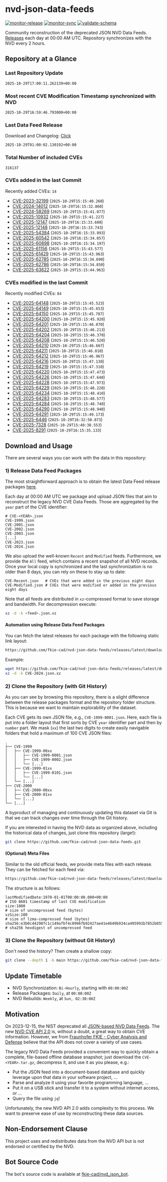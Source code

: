 # nvd-json-data-feeds

[![monitor-release](https://github.com/fkie-cad/nvd-json-data-feeds/actions/workflows/monitor_release.yml/badge.svg)](https://github.com/fkie-cad/nvd-json-data-feeds/actions/workflows/monitor_release.yml)
[![monitor-sync](https://github.com/fkie-cad/nvd-json-data-feeds/actions/workflows/monitor_sync.yml/badge.svg)](https://github.com/fkie-cad/nvd-json-data-feeds/actions/workflows/monitor_sync.yml)
[![validate-schema](https://github.com/fkie-cad/nvd-json-data-feeds/actions/workflows/validate_schema.yml/badge.svg)](https://github.com/fkie-cad/nvd-json-data-feeds/actions/workflows/validate_schema.yml)

Community reconstruction of the deprecated JSON NVD Data Feeds.
[Releases](https://github.com/fkie-cad/nvd-json-data-feeds/releases/latest) each day at 00:00 AM UTC.
Repository synchronizes with the NVD every 2 hours.

## Repository at a Glance

### Last Repository Update

```plain
2025-10-29T17:00:11.262139+00:00
```

### Most recent CVE Modification Timestamp synchronized with NVD

```plain
2025-10-29T16:59:46.793000+00:00
```

### Last Data Feed Release

Download and Changelog: [Click](https://github.com/fkie-cad/nvd-json-data-feeds/releases/latest)

```plain
2025-10-29T01:00:02.130192+00:00
```

### Total Number of included CVEs

```plain
316137
```

### CVEs added in the last Commit

Recently added CVEs: `14`

- [CVE-2023-32199](CVE-2023/CVE-2023-321xx/CVE-2023-32199.json) (`2025-10-29T15:15:40.260`)
- [CVE-2024-14012](CVE-2024/CVE-2024-140xx/CVE-2024-14012.json) (`2025-10-29T16:15:32.860`)
- [CVE-2024-58269](CVE-2024/CVE-2024-582xx/CVE-2024-58269.json) (`2025-10-29T15:15:41.077`)
- [CVE-2025-10932](CVE-2025/CVE-2025-109xx/CVE-2025-10932.json) (`2025-10-29T15:15:41.227`)
- [CVE-2025-12147](CVE-2025/CVE-2025-121xx/CVE-2025-12147.json) (`2025-10-29T16:15:33.600`)
- [CVE-2025-12148](CVE-2025/CVE-2025-121xx/CVE-2025-12148.json) (`2025-10-29T16:15:33.743`)
- [CVE-2025-54384](CVE-2025/CVE-2025-543xx/CVE-2025-54384.json) (`2025-10-29T16:15:33.893`)
- [CVE-2025-60542](CVE-2025/CVE-2025-605xx/CVE-2025-60542.json) (`2025-10-29T16:15:34.057`)
- [CVE-2025-60898](CVE-2025/CVE-2025-608xx/CVE-2025-60898.json) (`2025-10-29T16:15:34.197`)
- [CVE-2025-61156](CVE-2025/CVE-2025-611xx/CVE-2025-61156.json) (`2025-10-29T15:15:43.577`)
- [CVE-2025-61429](CVE-2025/CVE-2025-614xx/CVE-2025-61429.json) (`2025-10-29T15:15:43.963`)
- [CVE-2025-62785](CVE-2025/CVE-2025-627xx/CVE-2025-62785.json) (`2025-10-29T16:15:34.690`)
- [CVE-2025-62786](CVE-2025/CVE-2025-627xx/CVE-2025-62786.json) (`2025-10-29T16:15:34.850`)
- [CVE-2025-63622](CVE-2025/CVE-2025-636xx/CVE-2025-63622.json) (`2025-10-29T15:15:44.963`)


### CVEs modified in the last Commit

Recently modified CVEs: `84`

- [CVE-2025-64148](CVE-2025/CVE-2025-641xx/CVE-2025-64148.json) (`2025-10-29T15:15:45.523`)
- [CVE-2025-64149](CVE-2025/CVE-2025-641xx/CVE-2025-64149.json) (`2025-10-29T15:15:45.653`)
- [CVE-2025-64150](CVE-2025/CVE-2025-641xx/CVE-2025-64150.json) (`2025-10-29T15:15:45.787`)
- [CVE-2025-64200](CVE-2025/CVE-2025-642xx/CVE-2025-64200.json) (`2025-10-29T15:15:45.920`)
- [CVE-2025-64201](CVE-2025/CVE-2025-642xx/CVE-2025-64201.json) (`2025-10-29T15:15:46.070`)
- [CVE-2025-64202](CVE-2025/CVE-2025-642xx/CVE-2025-64202.json) (`2025-10-29T15:15:46.213`)
- [CVE-2025-64204](CVE-2025/CVE-2025-642xx/CVE-2025-64204.json) (`2025-10-29T15:15:46.370`)
- [CVE-2025-64208](CVE-2025/CVE-2025-642xx/CVE-2025-64208.json) (`2025-10-29T15:15:46.520`)
- [CVE-2025-64210](CVE-2025/CVE-2025-642xx/CVE-2025-64210.json) (`2025-10-29T15:15:46.667`)
- [CVE-2025-64211](CVE-2025/CVE-2025-642xx/CVE-2025-64211.json) (`2025-10-29T15:15:46.810`)
- [CVE-2025-64212](CVE-2025/CVE-2025-642xx/CVE-2025-64212.json) (`2025-10-29T15:15:46.967`)
- [CVE-2025-64216](CVE-2025/CVE-2025-642xx/CVE-2025-64216.json) (`2025-10-29T15:15:47.130`)
- [CVE-2025-64219](CVE-2025/CVE-2025-642xx/CVE-2025-64219.json) (`2025-10-29T15:15:47.310`)
- [CVE-2025-64220](CVE-2025/CVE-2025-642xx/CVE-2025-64220.json) (`2025-10-29T15:15:47.473`)
- [CVE-2025-64226](CVE-2025/CVE-2025-642xx/CVE-2025-64226.json) (`2025-10-29T15:15:47.640`)
- [CVE-2025-64228](CVE-2025/CVE-2025-642xx/CVE-2025-64228.json) (`2025-10-29T15:15:47.973`)
- [CVE-2025-64229](CVE-2025/CVE-2025-642xx/CVE-2025-64229.json) (`2025-10-29T15:15:48.220`)
- [CVE-2025-64234](CVE-2025/CVE-2025-642xx/CVE-2025-64234.json) (`2025-10-29T15:15:48.410`)
- [CVE-2025-64283](CVE-2025/CVE-2025-642xx/CVE-2025-64283.json) (`2025-10-29T15:15:48.577`)
- [CVE-2025-64284](CVE-2025/CVE-2025-642xx/CVE-2025-64284.json) (`2025-10-29T15:15:48.740`)
- [CVE-2025-64290](CVE-2025/CVE-2025-642xx/CVE-2025-64290.json) (`2025-10-29T15:15:48.940`)
- [CVE-2025-64291](CVE-2025/CVE-2025-642xx/CVE-2025-64291.json) (`2025-10-29T15:15:49.173`)
- [CVE-2025-6446](CVE-2025/CVE-2025-64xx/CVE-2025-6446.json) (`2025-10-29T16:32:50.873`)
- [CVE-2025-7328](CVE-2025/CVE-2025-73xx/CVE-2025-7328.json) (`2025-10-29T15:40:38.553`)
- [CVE-2025-8291](CVE-2025/CVE-2025-82xx/CVE-2025-8291.json) (`2025-10-29T16:15:35.133`)


## Download and Usage

There are several ways you can work with the data in this repository:

### 1) Release Data Feed Packages

The most straightforward approach is to obtain the latest Data Feed release packages [here](https://github.com/fkie-cad/nvd-json-data-feeds/releases/latest).

Each day at 00:00 AM UTC we package and upload JSON files that aim to reconstruct the legacy NVD CVE Data Feeds.
Those are aggregated by the `year` part of the CVE identifier:

```
# CVE-<YEAR>.json
CVE-1999.json
CVE-2001.json
CVE-2002.json
CVE-2003.json
[...]
CVE-2023.json
CVE-2024.json
```

We also upload the well-known `Recent` and `Modified` feeds.
Furthermore, we provide the `All` feed, which contains a recent snapshot of all NVD records.
Once your local copy is synchronized and the last synchronization is no older than 8 days, you can rely on these to stay up to date:

```plain
CVE-Recent.json   # CVEs that were added in the previous eight days
CVE-Modified.json # CVEs that were modified or added in the previous eight days
```

Note that all feeds are distributed in `xz`-compressed format to save storage and bandwidth.
For decompression execute:

```sh
xz -d -k <feed>.json.xz
```

#### Automation using Release Data Feed Packages

You can fetch the latest releases for each package with the following static link layout:

```sh
https://github.com/fkie-cad/nvd-json-data-feeds/releases/latest/download/CVE-<YEAR>.json.xz
```

Example:

```sh
wget https://github.com/fkie-cad/nvd-json-data-feeds/releases/latest/download/CVE-2024.json.xz
xz -d -k CVE-2024.json.xz
```

### 2) Clone the Repository (with Git History)

As you can see by browsing this repository, there is a slight difference between the release packages format and the repository folder structure.
This is because we want to maintain explorability of the dataset.

Each CVE gets its own JSON file, e.g., `CVE-1999-0001.json`.
Here, each file is put into a folder layout that first sorts by CVE `year` identifier part and then by `number` part.
We mask (`xx`) the last two digits to create easily navigable folders that hold a maximum of 100 CVE JSON files:

```plain
.
├── CVE-1999
│   ├── CVE-1999-00xx
│   │   ├── CVE-1999-0001.json
│   │   ├── CVE-1999-0002.json
│   │   └── [...]
│   ├── CVE-1999-01xx
│   │   ├── CVE-1999-0101.json
│   │   └── [...]
│   └── [...]
├── CVE-2000
│   ├── CVE-2000-00xx
│   ├── CVE-2000-01xx
│   └── [...]
└── [...]
```

A byproduct of managing and continuously updating this dataset via Git is that we can track changes over time through the Git history.

If you are interested in having the NVD data as organized above, including the historical data of changes, just clone this repository (large!):

```sh
git clone https://github.com/fkie-cad/nvd-json-data-feeds.git
```

#### (Optional) Meta Files

Similar to the old official feeds, we provide meta files with each release. They can be fetched for each feed via:

```sh
https://github.com/fkie-cad/nvd-json-data-feeds/releases/latest/download/CVE-<YEAR>.meta
```

The structure is as follows:

```plain
lastModifiedDate:1970-01-01T00:00:00.000+00:00                          # ISO 8601 timestamp of last CVE modification
size:1000                                                               # size of uncompressed feed (bytes)
xzSize:100                                                              # size of lzma-compressed feed (bytes)
sha256:e3b0c44298fc1c149afbf4c8996fb92427ae41e4649b934ca495991b7852b855 # sha256 hexdigest of uncompressed feed
```

### 3) Clone the Repository (without Git History)

Don't need the history? Then create a shallow copy:

```sh
git clone --depth 1 -b main https://github.com/fkie-cad/nvd-json-data-feeds.git
```


## Update Timetable

* NVD Synchronization: `Bi-Hourly`, starting with `00:00:00Z`
* Release Packages: `Daily`, at `00:00:00Z`
* NVD Rebuilds: `Weekly`, at `Sun, 02:30:00Z`


## Motivation

On 2023-12-15, the NIST deprecated all [JSON-based NVD Data Feeds](https://nvd.nist.gov/vuln/data-feeds#divRetirementBanner-1).
The new [NVD CVE API 2.0](https://nvd.nist.gov/developers/vulnerabilities) is, without a doubt, a great way to obtain CVE information.
However, we from [Fraunhofer FKIE - Cyber Analysis and Defense](https://www.fkie.fraunhofer.de/en/departments/cad.html) believe that the API does not cover a variety of use cases.

The legacy NVD Data Feeds provided a convenient way to quickly obtain a complete, file-based offline database snapshot; just download the `CVE-<YEAR>.tar.gz`, decompress it, and use it as you please, e.g.:

- Put the JSON feed into a document-based database and quickly leverage upon that data in your software project, ...
- Parse and analyze it using your favorite programming language, ...
- Put it on a USB stick and transfer it to a system without internet access, or ...
- Query the file using `jq`!

Unfortunately, the new NVD API 2.0 adds complexity to this process.
We want to preserve ease of use by reconstructing these data sources.

## Non-Endorsement Clause

This project uses and redistributes data from the NVD API but is not endorsed or certified by the NVD.

## Bot Source Code

The bot's source code is available at [fkie-cad/nvd\_json\_bot](https://github.com/fkie-cad/nvd_json_bot).